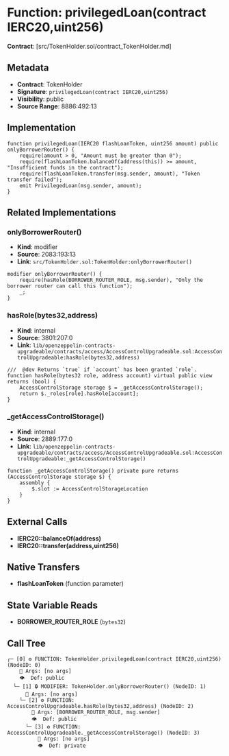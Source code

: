 # Function: privilegedLoan(contract IERC20,uint256)

**Contract**: [src/TokenHolder.sol/contract_TokenHolder.md]

## Metadata

- **Contract**: TokenHolder
- **Signature**: `privilegedLoan(contract IERC20,uint256)`
- **Visibility**: public
- **Source Range**: 8886:492:13

## Implementation

```solidity
function privilegedLoan(IERC20 flashLoanToken, uint256 amount) public onlyBorrowerRouter() {
    require(amount > 0, "Amount must be greater than 0");
    require(flashLoanToken.balanceOf(address(this)) >= amount, "Insufficient funds in the contract");
    require(flashLoanToken.transfer(msg.sender, amount), "Token transfer failed");
    emit PrivilegedLoan(msg.sender, amount);
}
```

## Related Implementations

### onlyBorrowerRouter()

- **Kind**: modifier
- **Source**: 2083:193:13
- **Link**: `src/TokenHolder.sol:TokenHolder:onlyBorrowerRouter()`

```solidity
modifier onlyBorrowerRouter() {
    require(hasRole(BORROWER_ROUTER_ROLE, msg.sender), "Only the borrower router can call this function");
    _;
}
```

### hasRole(bytes32,address)

- **Kind**: internal
- **Source**: 3801:207:0
- **Link**: `lib/openzeppelin-contracts-upgradeable/contracts/access/AccessControlUpgradeable.sol:AccessControlUpgradeable:hasRole(bytes32,address)`

```solidity
///  @dev Returns `true` if `account` has been granted `role`.
function hasRole(bytes32 role, address account) virtual public view returns (bool) {
    AccessControlStorage storage $ = _getAccessControlStorage();
    return $._roles[role].hasRole[account];
}
```

### _getAccessControlStorage()

- **Kind**: internal
- **Source**: 2889:177:0
- **Link**: `lib/openzeppelin-contracts-upgradeable/contracts/access/AccessControlUpgradeable.sol:AccessControlUpgradeable:_getAccessControlStorage()`

```solidity
function _getAccessControlStorage() private pure returns (AccessControlStorage storage $) {
    assembly {
        $.slot := AccessControlStorageLocation
    }
}
```

## External Calls

- **IERC20::balanceOf(address)**
- **IERC20::transfer(address,uint256)**

## Native Transfers

- **flashLoanToken** (function parameter)

## State Variable Reads

- **BORROWER_ROUTER_ROLE** (`bytes32`)

## Call Tree

```
┌─ [0] ⚙️ FUNCTION: TokenHolder.privilegedLoan(contract IERC20,uint256) (NodeID: 0)
    💬 Args: [no args]
    👁️  Def: public
  └─ [1] 🔒 MODIFIER: TokenHolder.onlyBorrowerRouter() (NodeID: 1)
      💬 Args: [no args]
    └─ [2] ⚙️ FUNCTION: AccessControlUpgradeable.hasRole(bytes32,address) (NodeID: 2)
        💬 Args: [BORROWER_ROUTER_ROLE, msg.sender]
        👁️  Def: public
      └─ [3] ⚙️ FUNCTION: AccessControlUpgradeable._getAccessControlStorage() (NodeID: 3)
          💬 Args: [no args]
          👁️  Def: private
```

